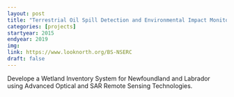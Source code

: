 ```yaml
---
layout: post
title: "Terrestrial Oil Spill Detection and Environmental Impact Monitoring Using Electromagnetic Surveying and Multisource Earth Observation Data"
categories: [projects]
startyear: 2015
endyear: 2019
img: 
link: https://www.looknorth.org/BS-NSERC
draft: false
---
```


Develope a Wetland Inventory System for Newfoundland and Labrador using Advanced Optical and SAR Remote Sensing Technologies.
